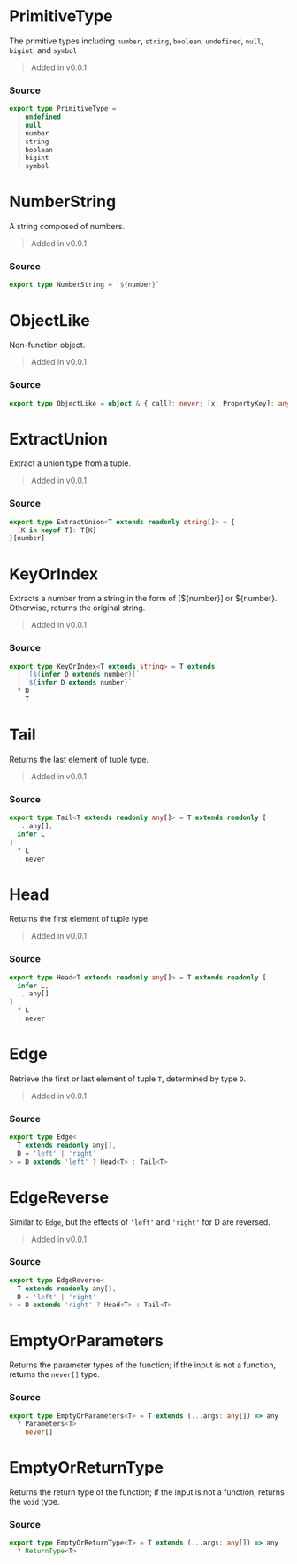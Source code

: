 # PrimitiveType
      
The primitive types including `number`, `string`, `boolean`, `undefined`, `null`, `bigint`, and `symbol`

> Added in v0.0.1



### Source

```typescript
export type PrimitiveType =
  | undefined
  | null
  | number
  | string
  | boolean
  | bigint
  | symbol


```
# NumberString
      
A string composed of numbers.

> Added in v0.0.1



### Source

```typescript
export type NumberString = `${number}`


```
# ObjectLike
      
Non-function object.

> Added in v0.0.1



### Source

```typescript
export type ObjectLike = object & { call?: never; [x: PropertyKey]: any }

```
# ExtractUnion
      
Extract a union type from a tuple.

> Added in v0.0.1



### Source

```typescript
export type ExtractUnion<T extends readonly string[]> = {
  [K in keyof T]: T[K]
}[number]


```
# KeyOrIndex
      
Extracts a number from a string in the form of [${number}] or ${number}. Otherwise, returns the original string.

> Added in v0.0.1



### Source

```typescript
export type KeyOrIndex<T extends string> = T extends
  | `[${infer D extends number}]`
  | `${infer D extends number}`
  ? D
  : T


```
# Tail
      
Returns the last element of tuple type.

> Added in v0.0.1



### Source

```typescript
export type Tail<T extends readonly any[]> = T extends readonly [
  ...any[],
  infer L
]
  ? L
  : never


```
# Head
      
Returns the first element of tuple type.

> Added in v0.0.1



### Source

```typescript
export type Head<T extends readonly any[]> = T extends readonly [
  infer L,
  ...any[]
]
  ? L
  : never


```
# Edge
      
Retrieve the first or last element of tuple `T`, determined by type `D`.

> Added in v0.0.1



### Source

```typescript
export type Edge<
  T extends readonly any[],
  D = 'left' | 'right'
> = D extends 'left' ? Head<T> : Tail<T>


```
# EdgeReverse
      
Similar to `Edge`, but the effects of `'left'` and `'right'` for D are reversed.

> Added in v0.0.1



### Source

```typescript
export type EdgeReverse<
  T extends readonly any[],
  D = 'left' | 'right'
> = D extends 'right' ? Head<T> : Tail<T>


```
# EmptyOrParameters
      
Returns the parameter types of the function; if the input is not a function, returns the `never[]` type.

### Source

```typescript
export type EmptyOrParameters<T> = T extends (...args: any[]) => any
  ? Parameters<T>
  : never[]


```
# EmptyOrReturnType
      
Returns the return type of the function; if the input is not a function, returns the `void` type.

### Source

```typescript
export type EmptyOrReturnType<T> = T extends (...args: any[]) => any
  ? ReturnType<T>

```